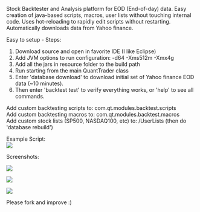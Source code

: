 Stock Backtester and Analysis platform for EOD (End-of-day) data. Easy creation of java-based scripts, macros, user lists without touching internal code. Uses hot-reloading to rapidly edit scripts without restarting. Automatically downloads data from Yahoo finance.

Easy to setup - Steps:

1. Download source and open in favorite IDE (I like Eclipse)
2. Add JVM options to run configuration: -d64 -Xms512m -Xmx4g
3. Add all the jars in resource folder to the build path
4. Run starting from the main QuantTrader class
5. Enter 'database download' to download initial set of Yahoo finance EOD data (~10 minutes).
6. Then enter 'backtest test' to verify everything works, or 'help' to see all commands.


Add custom backtesting scripts to: com.qt.modules.backtest.scripts  
Add custom backtesting macros to: com.qt.modules.backtest.macros  
Add custom stock lists (SP500, NASDAQ100, etc) to: /UserLists (then do 'database rebuild') 


Example Script:  
![](https://dl.dropboxusercontent.com/u/6061717/Screenshot%202014-02-19%2014.47.49%20copy.png)

Screenshots:

![](https://dl.dropboxusercontent.com/u/6061717/Screenshot%202014-02-19%2015.53.59.png)

![](https://dl.dropboxusercontent.com/u/6061717/Screenshot%202014-02-19%2015.57.56.png)

![](https://dl.dropboxusercontent.com/u/6061717/Screenshot%202014-02-19%2015.39.29.png)

Please fork and improve :)
